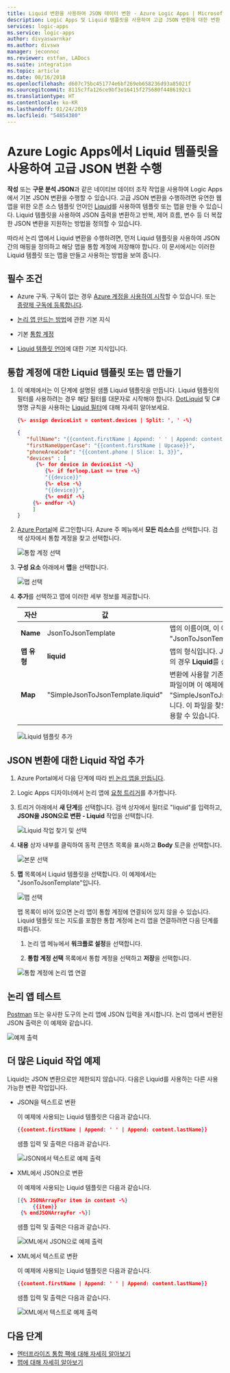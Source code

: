 ```yaml
---
title: Liquid 변환을 사용하여 JSON 데이터 변환 - Azure Logic Apps | Microsoft Docs
description: Logic Apps 및 Liquid 템플릿을 사용하여 고급 JSON 변환에 대한 변환 또는 맵을 만듭니다.
services: logic-apps
ms.service: logic-apps
author: divyaswarnkar
ms.author: divswa
manager: jeconnoc
ms.reviewer: estfan, LADocs
ms.suite: integration
ms.topic: article
ms.date: 08/16/2018
ms.openlocfilehash: d607c75bc451774e6bf269eb658236d93a85021f
ms.sourcegitcommit: 8115c7fa126ce9bf3e16415f275680f4486192c1
ms.translationtype: HT
ms.contentlocale: ko-KR
ms.lasthandoff: 01/24/2019
ms.locfileid: "54854380"
---
```

# <a name="perform-advanced-json-transformations-with-liquid-templates-in-azure-logic-apps"></a>Azure Logic Apps에서 Liquid 템플릿을 사용하여 고급 JSON 변환 수행

**작성** 또는 **구문 분석 JSON**과 같은 네이티브 데이터 조작 작업을 사용하여 Logic Apps에서 기본 JSON 변환을 수행할 수 있습니다. 고급 JSON 변환을 수행하려면 유연한 웹앱을 위한 오픈 소스 템플릿 언어인 [Liquid](https://shopify.github.io/liquid/)를 사용하여 템플릿 또는 맵을 만들 수 있습니다. Liquid 템플릿을 사용하여 JSON 출력을 변환하고 반복, 제어 흐름, 변수 등 더 복잡한 JSON 변환을 지원하는 방법을 정의할 수 있습니다. 

따라서 논리 앱에서 Liquid 변환을 수행하려면, 먼저 Liquid 템플릿을 사용하여 JSON 간의 매핑을 정의하고 해당 맵을 통합 계정에 저장해야 합니다. 이 문서에서는 이러한 Liquid 템플릿 또는 맵을 만들고 사용하는 방법을 보여 줍니다. 

## <a name="prerequisites"></a>필수 조건

* Azure 구독. 구독이 없는 경우 [Azure 계정을 사용하여 시작](https://azure.microsoft.com/free/)할 수 있습니다. 또는 [종량제 구독에 등록합니다](https://azure.microsoft.com/pricing/purchase-options/).

* [논리 앱 만드는 방법](../logic-apps/quickstart-create-first-logic-app-workflow.md)에 관한 기본 지식

* 기본 [통합 계정](../logic-apps/logic-apps-enterprise-integration-create-integration-account.md)

* [Liquid 템플릿 언어](https://shopify.github.io/liquid/)에 대한 기본 지식입니다.

## <a name="create-liquid-template-or-map-for-your-integration-account"></a>통합 계정에 대한 Liquid 템플릿 또는 맵 만들기

1. 이 예제에서는 이 단계에 설명된 샘플 Liquid 템플릿을 만듭니다.
Liquid 템플릿의 필터를 사용하려는 경우 해당 필터를 대문자로 시작해야 합니다. [DotLiquid](https://dotliquidmarkup.org/) 및 C# 명명 규칙을 사용하는 [Liquid 필터](https://shopify.github.io/liquid/basics/introduction/#filters)에 대해 자세히 알아보세요.

   ```json
   {%- assign deviceList = content.devices | Split: ', ' -%}
   
   {
      "fullName": "{{content.firstName | Append: ' ' | Append: content.lastName}}",
      "firstNameUpperCase": "{{content.firstName | Upcase}}",
      "phoneAreaCode": "{{content.phone | Slice: 1, 3}}",
      "devices" : [
         {%- for device in deviceList -%}
            {%- if forloop.Last == true -%}
            "{{device}}"
            {%- else -%}
            "{{device}}",
            {%- endif -%}
        {%- endfor -%}
        ]
   }
   ```

2. [Azure Portal](https://portal.azure.com)에 로그인합니다. Azure 주 메뉴에서 **모든 리소스**를 선택합니다. 검색 상자에서 통합 계정을 찾고 선택합니다.

   ![통합 계정 선택](./media/logic-apps-enterprise-integration-liquid-transform/select-integration-account.png)

3.  **구성 요소** 아래에서 **맵**을 선택합니다.

    ![맵 선택](./media/logic-apps-enterprise-integration-liquid-transform/add-maps.png)

4. **추가**를 선택하고 맵에 이러한 세부 정보를 제공합니다.

   | 자산 | 값 | 설명 | 
   |----------|-------|-------------|
   | **Name** | JsonToJsonTemplate | 맵의 이름이며, 이 예제에서는 "JsonToJsonTemplate"입니다. | 
   | **맵 유형** | **liquid** | 맵의 형식입니다. JSON부터 JSON 변환의 경우 **Liquid**를 선택해야 합니다. | 
   | **Map** | "SimpleJsonToJsonTemplate.liquid" | 변환에 사용할 기존 Liquid 템플릿이나 맵 파일이며 이 예제에서는 "SimpleJsonToJsonTemplate.liquid"입니다. 이 파일을 찾으려면 파일 선택기를 사용할 수 있습니다. |
   ||| 

   ![Liquid 템플릿 추가](./media/logic-apps-enterprise-integration-liquid-transform/add-liquid-template.png)
    
## <a name="add-the-liquid-action-for-json-transformation"></a>JSON 변환에 대한 Liquid 작업 추가

1. Azure Portal에서 다음 단계에 따라 [빈 논리 앱을 만듭니다](../logic-apps/quickstart-create-first-logic-app-workflow.md).

2. Logic Apps 디자이너에서 논리 앱에 [요청 트리거](../connectors/connectors-native-reqres.md#use-the-http-request-trigger)를 추가합니다.

3. 트리거 아래에서 **새 단계**를 선택합니다. 검색 상자에서 필터로 "liquid"를 입력하고, **JSON을 JSON으로 변환 - Liquid** 작업을 선택합니다.

   ![Liquid 작업 찾기 및 선택](./media/logic-apps-enterprise-integration-liquid-transform/search-action-liquid.png)

4. **내용** 상자 내부를 클릭하여 동적 콘텐츠 목록을 표시하고 **Body** 토큰을 선택합니다.
  
   ![본문 선택](./media/logic-apps-enterprise-integration-liquid-transform/select-body.png)
 
5. **맵** 목록에서 Liquid 템플릿을 선택합니다. 이 예제에서는 "JsonToJsonTemplate"입니다.

   ![맵 선택](./media/logic-apps-enterprise-integration-liquid-transform/select-map.png)

   맵 목록이 비어 있으면 논리 앱이 통합 계정에 연결되어 있지 않을 수 있습니다. 
   Liquid 템플릿 또는 지도를 포함한 통합 계정에 논리 앱을 연결하려면 다음 단계를 따릅니다.

   1. 논리 앱 메뉴에서 **워크플로 설정**을 선택합니다.

   2. **통합 계정 선택** 목록에서 통합 계정을 선택하고 **저장**을 선택합니다.

     ![통합 계정에 논리 앱 연결](./media/logic-apps-enterprise-integration-liquid-transform/link-integration-account.png)

## <a name="test-your-logic-app"></a>논리 앱 테스트

[Postman](https://www.getpostman.com/postman) 또는 유사한 도구의 논리 앱에 JSON 입력을 게시합니다. 논리 앱에서 변환된 JSON 출력은 이 예제와 같습니다.
  
![예제 출력](./media/logic-apps-enterprise-integration-liquid-transform/example-output-jsontojson.png)

## <a name="more-liquid-action-examples"></a>더 많은 Liquid 작업 예제
Liquid는 JSON 변환으로만 제한되지 않습니다. 다음은 Liquid를 사용하는 다른 사용 가능한 변환 작업입니다.

* JSON을 텍스트로 변환
  
  이 예제에 사용되는 Liquid 템플릿은 다음과 같습니다.
   
   ``` json
   {{content.firstName | Append: ' ' | Append: content.lastName}}
   ```
   샘플 입력 및 출력은 다음과 같습니다.
  
   ![JSON에서 텍스트로 예제 출력](./media/logic-apps-enterprise-integration-liquid-transform/example-output-jsontotext.png)

* XML에서 JSON으로 변환
  
  이 예제에 사용되는 Liquid 템플릿은 다음과 같습니다.
   
   ``` json
   [{% JSONArrayFor item in content -%}
        {{item}}
    {% endJSONArrayFor -%}]
   ```
   샘플 입력 및 출력은 다음과 같습니다.

   ![XML에서 JSON으로 예제 출력](./media/logic-apps-enterprise-integration-liquid-transform/example-output-xmltojson.png)

* XML에서 텍스트로 변환
  
  이 예제에 사용되는 Liquid 템플릿은 다음과 같습니다.

   ``` json
   {{content.firstName | Append: ' ' | Append: content.lastName}}
   ```

   샘플 입력 및 출력은 다음과 같습니다.

   ![XML에서 텍스트로 예제 출력](./media/logic-apps-enterprise-integration-liquid-transform/example-output-xmltotext.png)

## <a name="next-steps"></a>다음 단계

* [엔터프라이즈 통합 팩에 대해 자세히 알아보기](../logic-apps/logic-apps-enterprise-integration-overview.md "엔터프라이즈 통합 팩에 대해 알아보기")  
* [맵에 대해 자세히 알아보기](../logic-apps/logic-apps-enterprise-integration-maps.md "엔터프라이즈 통합 맵에 대해 알아보기")  

